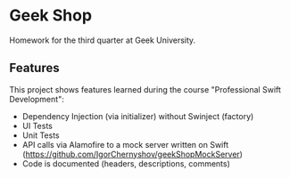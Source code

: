 Geek Shop
=====================
Homework for the third quarter at Geek University.

Features
---------------------
This project shows features learned during the course "Professional Swift Development":

+ Dependency Injection (via initializer) without Swinject (factory)
+ UI Tests
+ Unit Tests
+ API calls via Alamofire to a mock server written on Swift
(https://github.com/IgorChernyshov/geekShopMockServer)
+ Code is documented (headers, descriptions, comments)